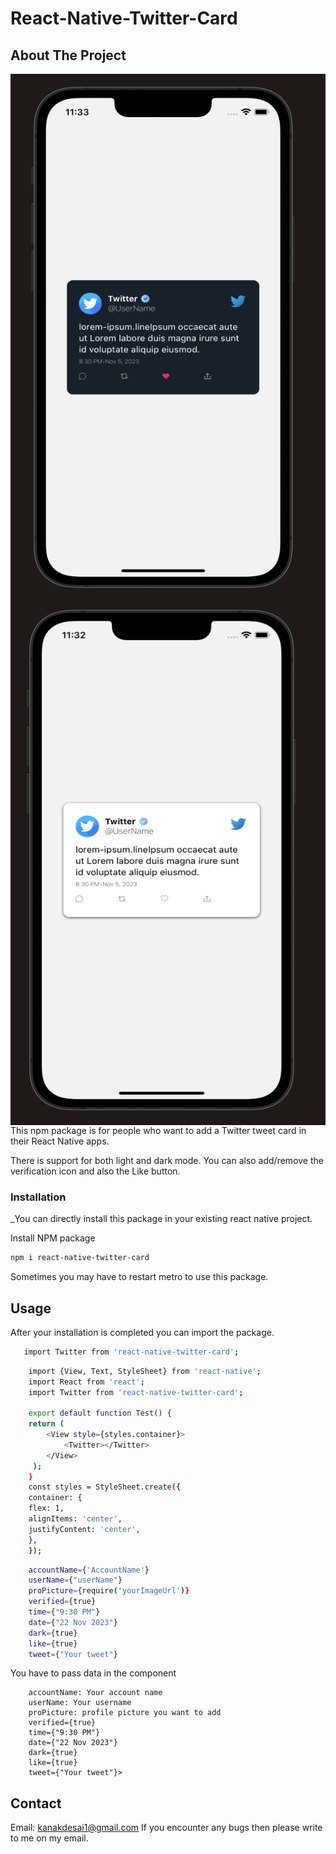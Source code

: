 # React-Native-Twitter-Card

## About The Project

<!-- ![](https://github.com/kanakdesai/react-native-twitter-card/blob/main/light.png) -->
<a href="url"><img src="https://github.com/kanakdesai/react-native-twitter-card/blob/main/dark.png" align="left" height="841" width="513" ></a>
<a href="url"><img src="https://github.com/kanakdesai/react-native-twitter-card/blob/main/light.png" align="left" height="841" width="513" ></a>

<br>
<br>

This npm package is for people who want to add a Twitter tweet card in their React Native apps. 

There is support for both light and dark mode. 
You can also add/remove the verification icon and also the Like button.



### Installation

_You can directly install this package in your existing react native project.


 Install NPM package
   ```sh
   npm i react-native-twitter-card
   ```
Sometimes you may have to restart metro to use this package.



<!-- USAGE EXAMPLES -->
## Usage

After your installation is completed you can import the package.
```sh
   import Twitter from 'react-native-twitter-card';
   ```
   
   ```sh
       import {View, Text, StyleSheet} from 'react-native';
       import React from 'react';
       import Twitter from 'react-native-twitter-card';

       export default function Test() {
       return (
           <View style={styles.container}>
               <Twitter></Twitter>
           </View>
        );
       }
       const styles = StyleSheet.create({
       container: {
       flex: 1,
       alignItems: 'center',
       justifyContent: 'center',
       },
       });

   ```
   ```sh
       accountName={'AccountName'} 
       userName={"userName"}
       proPicture={require('yourImageUrl')}
       verified={true}
       time={"9:30 PM"}
       date={"22 Nov 2023"}
       dark={true}
       like={true}
       tweet={"Your tweet"}

   ```
   
   You have to pass data in the <Twitter> component
  
        accountName: Your account name
        userName: Your username
        proPicture: profile picture you want to add
        verified={true}
        time={"9:30 PM"}
        date={"22 Nov 2023"}
        dark={true}
        like={true}
        tweet={"Your tweet"}>





<!-- CONTACT -->
## Contact

Email: kanakdesai1@gmail.com
If you encounter any bugs then please write to me on my email.


